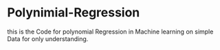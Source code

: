 # Polynimial-Regression
this is the Code for polynomial Regression in Machine learning on simple Data for only understanding.
